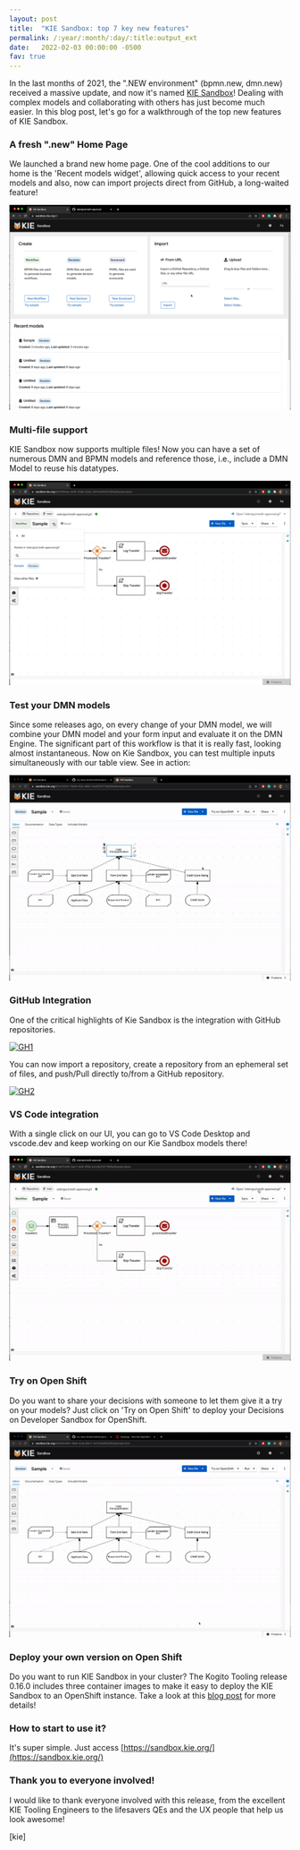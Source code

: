 ```yaml
---
layout: post
title:  "KIE Sandbox: top 7 key new features"
permalink: /:year/:month/:day/:title:output_ext
date:   2022-02-03 00:00:00 -0500
fav: true
---
```


In the last months of 2021, the ".NEW environment" (bpmn.new, dmn.new) received a massive update, and now it's named [KIE Sandbox](https://sandbox.kie.org/)! Dealing with complex models and collaborating with others has just become much easier.
In this blog post, let's go for a walkthrough of the top new features of KIE Sandbox.

### A fresh ".new" Home Page

We launched a brand new home page. One of the cool additions to our home is the 'Recent models widget',  allowing quick access to your recent models and also, now can import projects direct from GitHub, a long-waited feature!

[![Home Page](/assets/2022/kiesandbox1.gif "Home Page")](/assets/2022/kiesandbox1.gif)

### Multi-file support

KIE Sandbox now supports multiple files! Now you can have a set of numerous DMN and BPMN models and reference those, i.e., include a DMN Model to reuse his datatypes.

[![Multi File](/assets/2022/sandbox2.gif "Multi File")](/assets/2022/sandbox2.gif)

### Test your DMN models

Since some releases ago, on every change of your DMN model, we will combine your DMN model and your form input and evaluate it on the DMN Engine. The significant part of this workflow is that it is really fast, looking almost instantaneous. 
Now on Kie Sandbox, you can test multiple inputs simultaneously with our table view. See in action:

[![Runner](/assets/2022/kiesandboxrunner.gif "Runner")](/assets/2022/kiesandboxrunner.gif)

### GitHub Integration

One of the critical highlights of Kie Sandbox is the integration with GitHub repositories. 

[![GH1](/assets/2022/kie-sandbox4gh1.gif "GH1")](/assets/2022/kie-sandbox4gh1.gif)

You can now import a repository, create a repository from an ephemeral set of files, and push/Pull directly to/from a GitHub repository.

[![GH2](/assets/2022/kiesandboxgh2.gif "GH2")](/assets/2022/kiesandboxgh2.gif)

### VS Code integration

With a single click on our UI, you can go to VS Code Desktop and vscode.dev and keep working on our Kie Sandbox models there!

[![VS Code](/assets/2022/kiesandbox3.gif "VS Code")](/assets/2022/kiesandbox3.gif)

### Try on Open Shift

Do you want to share your decisions with someone to let them give it a try on your models? Just click on 'Try on Open Shift' to deploy your Decisions on Developer Sandbox for OpenShift.

[![OSS](/assets/2022/kie-sandbox-openshift.gif "OSS")](/assets/2022/kie-sandbox-openshift.gif)

### Deploy your own version on Open Shift

Do you want to run KIE Sandbox in your cluster? The Kogito Tooling release 0.16.0 includes three container images to make it easy to deploy the KIE Sandbox to an OpenShift instance. Take a look at this [blog post](https://blog.kie.org/2022/01/deploy-your-kie-sandbox-to-openshift.html) for more details!

### How to start to use it?

It's super simple. Just access [https://sandbox.kie.org/](https://sandbox.kie.org/)

### Thank you to everyone involved!

I would like to thank everyone involved with this release, from the excellent KIE Tooling Engineers to the lifesavers QEs and the UX people that help us look awesome!


[kie]